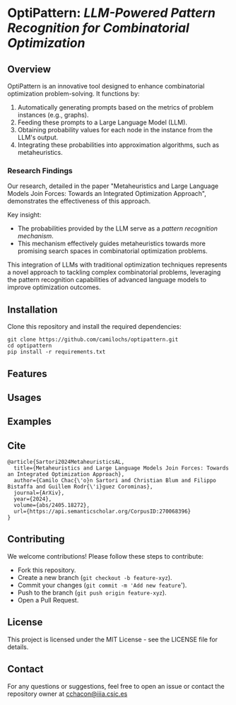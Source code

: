# OptiPattern: *LLM-Powered Pattern Recognition for Combinatorial Optimization*
## Overview
OptiPattern is an innovative tool designed to enhance combinatorial optimization problem-solving. It functions by:

1. Automatically generating prompts based on the metrics of problem instances (e.g., graphs).
2. Feeding these prompts to a Large Language Model (LLM).
3. Obtaining probability values for each node in the instance from the LLM's output.
4. Integrating these probabilities into approximation algorithms, such as metaheuristics.

### Research Findings

Our research, detailed in the paper "Metaheuristics and Large Language Models Join Forces: Towards an Integrated Optimization Approach", demonstrates the effectiveness of this approach. 

Key insight:
- The probabilities provided by the LLM serve as a *pattern recognition mechanism*.
- This mechanism effectively guides metaheuristics towards more promising search spaces in combinatorial optimization problems.

This integration of LLMs with traditional optimization techniques represents a novel approach to tackling complex combinatorial problems, leveraging the pattern recognition capabilities of advanced language models to improve optimization outcomes.

## Installation

Clone this repository and install the required dependencies:
```
git clone https://github.com/camilochs/optipattern.git
cd optipattern
pip install -r requirements.txt
```

## Features 

## Usages

## Examples


## Cite
```
@article{Sartori2024MetaheuristicsAL,
  title={Metaheuristics and Large Language Models Join Forces: Towards an Integrated Optimization Approach},
  author={Camilo Chac{\'o}n Sartori and Christian Blum and Filippo Bistaffa and Guillem Rodr{\'i}guez Corominas},
  journal={ArXiv},
  year={2024},
  volume={abs/2405.18272},
  url={https://api.semanticscholar.org/CorpusID:270068396}
}
```

## Contributing
We welcome contributions! Please follow these steps to contribute:

- Fork this repository.
- Create a new branch (`git checkout -b feature-xyz`).
- Commit your changes (`git commit -m 'Add new feature`').
- Push to the branch (`git push origin feature-xyz`).
- Open a Pull Request.

## License
This project is licensed under the MIT License - see the LICENSE file for details.

## Contact
For any questions or suggestions, feel free to open an issue or contact the repository owner at cchacon@iiia.csic.es

